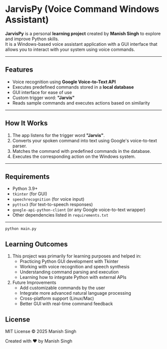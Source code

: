# JarvisPy (Voice Command Windows Assistant)

**JarvisPy** is a personal **learning project** created by **Manish Singh** to explore and improve Python skills.  
It is a Windows-based voice assistant application with a GUI interface that allows you to interact with your system using voice commands.

---

## Features

- Voice recognition using **Google Voice-to-Text API**  
- Executes predefined commands stored in a **local database**  
- GUI interface for ease of use  
- Custom trigger word: **"Jarvis"**  
- Reads sample commands and executes actions based on similarity  

---

## How It Works

1. The app listens for the trigger word **"Jarvis"**.  
2. Converts your spoken command into text using Google's voice-to-text parser.  
3. Matches the command with predefined commands in the database.  
4. Executes the corresponding action on the Windows system.  

---

## Requirements

- Python 3.9+  
- `tkinter` (for GUI)  
- `speechrecognition` (for voice input)  
- `pyttsx3` (for text-to-speech responses)  
- `google-api-python-client` (or any Google voice-to-text wrapper)  
- Other dependencies listed in `requirements.txt`  

---
```
python main.py
```
## Learning Outcomes

1. This project was primarily for learning purposes and helped in:
   - Practicing Python GUI development with Tkinter
   - Working with voice recognition and speech synthesis
   - Understanding command parsing and execution
   - Learning how to integrate Python with external APIs
2. Future Improvements
   - Add customizable commands by the user
   - Integrate more advanced natural language processing
   - Cross-platform support (Linux/Mac)
   - Better GUI with real-time command feedback

## License
MIT License © 2025 Manish Singh


Created with ❤️ by Manish Singh
